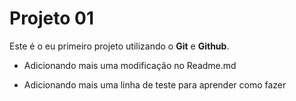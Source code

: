 # Projeto 01

Este é o eu primeiro projeto utilizando o **Git** e **Github**.

- Adicionando mais uma modificação no Readme.md

- Adicionando mais uma linha de teste para aprender como fazer